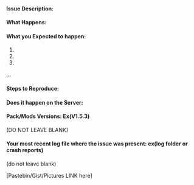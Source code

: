 #### Issue Description:



#### What Happens:




#### What you Expected to happen:

1.
2.
3.
...
#### Steps to Reproduce:




#### Does it happen on the Server:




#### Pack/Mods Versions: Ex(V1.5.3)
(DO NOT LEAVE BLANK) 



#### Your most recent log file where the issue was present:  ex(log folder or crash reports)
(do not leave blank)

[Pastebin/Gist/Pictures LINK here]
